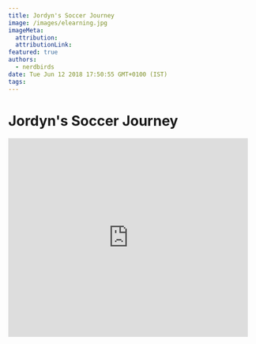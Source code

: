 ```yaml
---
title: Jordyn's Soccer Journey
image: /images/elearning.jpg
imageMeta:
  attribution:
  attributionLink:
featured: true
authors:
  - nerdbirds
date: Tue Jun 12 2018 17:50:55 GMT+0100 (IST)
tags:
---
```

<h1>Jordyn's Soccer Journey</h1>

<iframe src="https://scratch.mit.edu/projects/415380903/embed" allowtransparency="true" width="485" height="402" frameborder="0" scrolling="no" allowfullscreen></iframe>



